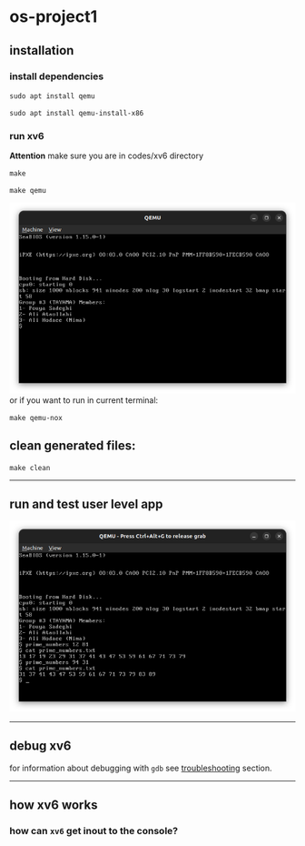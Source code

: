 # os-project1
## installation
### install dependencies
```shell
sudo apt install qemu
```
```shell
sudo apt install qemu-install-x86
```
### run xv6
**Attention** make sure you are in codes/xv6 directory

```shell
make
```
```shell
make qemu 
```
![members name](screenshots/xv6/xv6-boot.png "booted xv6")
or if you want to run in current terminal:
```shell
make qemu-nox
```

## clean generated files:
```shell
make clean
```
***
## run and test user level app

![user level app](screenshots/xv6/prime_numbers.png "prime numbers app")
***
## debug xv6
for information about debugging with ```gdb```  see [troubleshooting](troubleshooting.md) section.
***
## how xv6 works
### how can ```xv6``` get inout to the console?